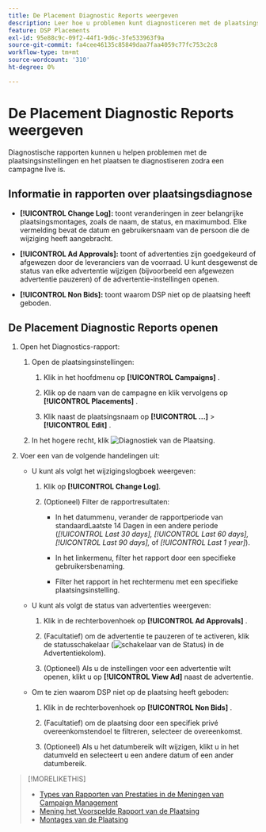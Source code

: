 ```yaml
---
title: De Placement Diagnostic Reports weergeven
description: Leer hoe u problemen kunt diagnosticeren met de plaatsingsinstellingen en -pakking.
feature: DSP Placements
exl-id: 95e88c9c-09f2-44f1-9d6c-3fe533963f9a
source-git-commit: fa4cee46135c85849daa7faa4059c77fc753c2c8
workflow-type: tm+mt
source-wordcount: '310'
ht-degree: 0%

---
```


# De Placement Diagnostic Reports weergeven

<!-- Does this really belong in the Campaign Management > Reports section or in the Placements section? -->

Diagnostische rapporten kunnen u helpen problemen met de plaatsingsinstellingen en het plaatsen te diagnostiseren zodra een campagne live is.

## Informatie in rapporten over plaatsingsdiagnose

* **[!UICONTROL Change Log]:** toont veranderingen in zeer belangrijke plaatsingsmontages, zoals de naam, de status, en maximumbod. Elke vermelding bevat de datum en gebruikersnaam van de persoon die de wijziging heeft aangebracht.

* **[!UICONTROL Ad Approvals]:** toont of advertenties zijn goedgekeurd of afgewezen door de leveranciers van de voorraad. U kunt desgewenst de status van elke advertentie wijzigen (bijvoorbeeld een afgewezen advertentie pauzeren) of de advertentie-instellingen openen.

* **[!UICONTROL Non Bids]:** toont waarom DSP niet op de plaatsing heeft geboden.

## De Placement Diagnostic Reports openen

1. Open het Diagnostics-rapport:

   1. Open de plaatsingsinstellingen:

      1. Klik in het hoofdmenu op **[!UICONTROL Campaigns]** .

      1. Klik op de naam van de campagne en klik vervolgens op **[!UICONTROL Placements]** .

      1. Klik naast de plaatsingsnaam op **[!UICONTROL ...]** > **[!UICONTROL Edit]** .

   1. In het hogere recht, klik ![ Diagnostiek van de Plaatsing ](/help/dsp/assets/placement-diagnostics.png).

1. Voer een van de volgende handelingen uit:

   * U kunt als volgt het wijzigingslogboek weergeven:

      1. Klik op **[!UICONTROL Change Log]**.

      1. (Optioneel) Filter de rapportresultaten:

         * In het datummenu, verander de rapportperiode van standaardLaatste 14 Dagen in een andere periode (*[!UICONTROL Last 30 days],* *[!UICONTROL Last 60 days],* *[!UICONTROL Last 90 days],* of *[!UICONTROL Last 1 year]*).

         * In het linkermenu, filter het rapport door een specifieke gebruikersbenaming.

         * Filter het rapport in het rechtermenu met een specifieke plaatsingsinstelling.

   * U kunt als volgt de status van advertenties weergeven:

      1. Klik in de rechterbovenhoek op **[!UICONTROL Ad Approvals]** .

      1. (Facultatief) om de advertentie te pauzeren of te activeren, klik de statusschakelaar (![ schakelaar van de Status ](/help/dsp/assets/status-switch.png)) in de Advertentiekolom).

      1. (Optioneel) Als u de instellingen voor een advertentie wilt openen, klikt u op **[!UICONTROL View Ad]** naast de advertentie.

   * Om te zien waarom DSP niet op de plaatsing heeft geboden:

      1. Klik in de rechterbovenhoek op **[!UICONTROL Non Bids]** .

      1. (Facultatief) om de plaatsing door een specifiek privé overeenkomstendoel te filtreren, selecteer de overeenkomst. <!-- Admin users only: Optionally filter the deal by one or more regions ([!UICONTROL US-EAST], [!UICONTROL US-WEST]) [!UICONTROL EU-WEST], [!UICONTROL HKG]) by selecting the regions. -->

      1. (Optioneel) Als u het datumbereik wilt wijzigen, klikt u in het datumveld en selecteert u een andere datum of een ander datumbereik.

<!-- Later, add link to >* Definitions for NBRs (Reading No Bid Reports (NBRs)) -->

>[!MORELIKETHIS]
>
>* [ Types van Rapporten van Prestaties in de Meningen van Campaign Management ](campaign-reports-about.md)
>* [ Mening het Voorspelde Rapport van de Plaatsing ](/help/dsp/campaign-management/reports/placement-forecast.md)
>* [ Montages van de Plaatsing ](/help/dsp/campaign-management/placements/placement-settings.md)
